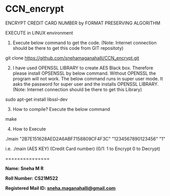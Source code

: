 # CCN_encrypt
ENCRYPT CREDIT CARD NUMBER by FORMAT PRESERVING ALGORITHM


EXECUTE in LINUX environment
1) Execute below command to get the code. (Note: Internet connection should be there to get this code from GIT repositoty)

  git clone https://github.com/snehamaganahalli/CCN_encrypt.git

2) I have used OPENSSL LIBRARY to create AES Black box. Therefore please install OPSENSSL by below command. Without OPENSSL the program will not work.
   The below command runs in super user mode. It asks the password for super user and the installs OPENSSL LIBRARY.
   (Note: Internet connection should be there to get this Library)

sudo apt-get install libssl-dev

3) How to compile? Execute the below command

make

4) How to Execute

./main "2B7E151628AED2A6ABF7158809CF4F3C" "1234567890123456" "1"

i.e. ./main (AES KEY) (Credit Card number) (0/1: 1 to Encrypt 0 to Decrypt)


===============

**Name: Sneha M R**

**Roll Number: CS21M522**

**Registered Mail ID: sneha.maganahalli@gmail.com**

